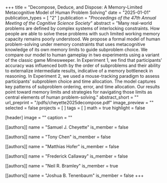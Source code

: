 +++
title = "Decompose, Deduce, and Dispose: A Memory-Limited Metacognitive Model of Human Problem Solving"
date = "2025-01-01"
publication_types = [ "2" ]
publication = "_Proceedings of the 47th Annual Meeting of the Cognitive Science Society_"
abstract = "Many real-world problems are defined by complex systems of interlocking constraints. How people are able to solve these problems with such limited working memory capacity remains poorly understood. We propose a formal model of human problem-solving under memory constraints that uses metacognitive knowledge of its own memory limits to guide subproblem choice. We compare our model to human gameplay in two experiments using a variant of the classic game Minesweeper. In Experiment 1, we find that participants' accuracy was influenced both by the order of subproblems and their ability to externalize intermediate results, indicative of a memory bottleneck in reasoning. In Experiment 2, we used a mouse-tracking paradigm to assess participants' subproblem choice and time allocation. The model captures key patterns of subproblem ordering, error, and time allocation. Our results point toward memory limits and strategies for navigating those limits as central elements of human problem-solving."
abstract_short = ""
url_preprint = "/pdfs/cheyette2025decompose.pdf"
image_preview = ""
selected = false
projects = [ ]
tags = [ ]
math = true
highlight = false

[header]
image = ""
caption = ""

[[authors]]
name = "Samuel J. Cheyette"
is_member = false

[[authors]]
name = "Tony Chen"
is_member = false

[[authors]]
name = "Matthias Hofer"
is_member = false

[[authors]]
name = "Frederick Callaway"
is_member = false

[[authors]]
name = "Neil R. Bramley"
is_member = true

[[authors]]
name = "Joshua B. Tenenbaum"
is_member = false
+++

